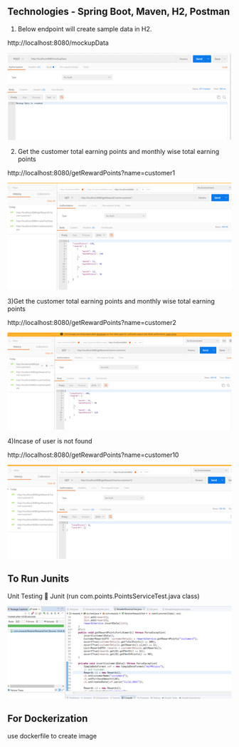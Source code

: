 Technologies - Spring Boot, Maven, H2, Postman
--------------------------------------------
1) Below endpoint will create sample data in H2.

http://localhost:8080/mockupData

![alt text](https://github.com/Raghuj95/CustomerRewardPoints/blob/main/Showcase/mockupdata.png)

2) Get the customer total earning points and monthly wise total earning points

http://localhost:8080/getRewardPoints?name=customer1

![alt text](https://github.com/Raghuj95/CustomerRewardPoints/blob/main/Showcase/customer1.png)

3)Get the customer total earning points and monthly wise total earning points

http://localhost:8080/getRewardPoints?name=customer2

![alt text](https://github.com/Raghuj95/CustomerRewardPoints/blob/main/Showcase/customer2.png)

4)Incase of user is not found

http://localhost:8080/getRewardPoints?name=customer10

![alt text](https://github.com/Raghuj95/CustomerRewardPoints/blob/main/Showcase/nocustomer.png)


To Run Junits 
-----------
Unit Testing  Junit (run com.points.PointsServiceTest.java class)

![alt text](https://github.com/Raghuj95/CustomerRewardPoints/blob/main/Showcase/Junits.png)

For Dockerization
-----------------
use dockerfile to create image
